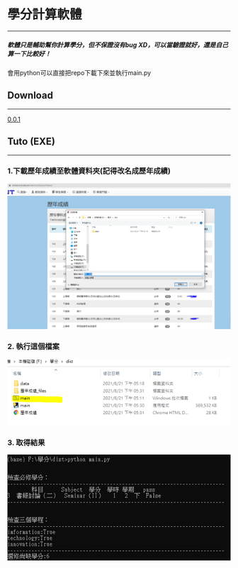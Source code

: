 # 學分計算軟體
---------------------------------------

##### 軟體只是輔助幫你計算學分，但不保證沒有bug XD，可以當驗證就好，還是自己算一下比較好！
會用python可以直接把repo下載下來並執行main.py

## Download
---------------------------------------

[0.0.1](https://github.com/img21326/NCUT_SCORE/releases/download/0.0.1/dist.rar)

## Tuto (EXE)
---------------------------------------
### 1.下載歷年成績至軟體資料夾(記得改名成歷年成績)

![Alt text](https://github.com/img21326/NCUT_SCORE/blob/main/screenshot/1.PNG?raw=true)

### 2. 執行這個檔案

![Alt text](https://github.com/img21326/NCUT_SCORE/blob/main/screenshot/2.PNG?raw=true)

### 3. 取得結果

![Alt text](https://github.com/img21326/NCUT_SCORE/blob/main/screenshot/3.PNG?raw=true)

